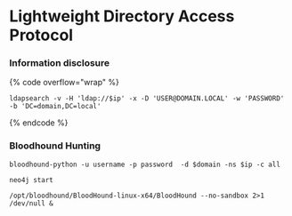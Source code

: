 # Lightweight Directory Access Protocol

### Information disclosure

{% code overflow="wrap" %}
```
ldapsearch -v -H 'ldap://$ip' -x -D 'USER@DOMAIN.LOCAL' -w 'PASSWORD' -b 'DC=domain,DC=local'
```
{% endcode %}

### Bloodhound Hunting

```
bloodhound-python -u username -p password  -d $domain -ns $ip -c all
```

```
neo4j start
```

```
/opt/bloodhound/BloodHound-linux-x64/BloodHound --no-sandbox 2>1 /dev/null &
```
